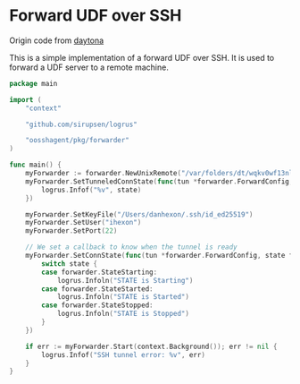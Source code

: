 Forward UDF over SSH
=====================

Origin code from [daytona](https://github.com/daytonaio/daytona/tree/c9476324ae5cca3a8d1e772c72297de41213c83a/pkg/tailscale/tunnel)

This is a simple implementation of a forward UDF over SSH. It is used to forward a UDF server to a remote machine.

```go
package main

import (
	"context"

	"github.com/sirupsen/logrus"

	"oosshagent/pkg/forwarder"
)

func main() {
	myForwarder := forwarder.NewUnixRemote("/var/folders/dt/wqkv0wf13nl6n8jbf98jggjh0000gn/T/ssh-px37G3xkyelq/agent.4973", "192.168.1.250", "/tmp/my_socks")
	myForwarder.SetTunneledConnState(func(tun *forwarder.ForwardConfig, state *forwarder.TunneledConnState) {
		logrus.Infof("%v", state)
	})

	myForwarder.SetKeyFile("/Users/danhexon/.ssh/id_ed25519")
	myForwarder.SetUser("ihexon")
	myForwarder.SetPort(22)

	// We set a callback to know when the tunnel is ready
	myForwarder.SetConnState(func(tun *forwarder.ForwardConfig, state forwarder.ConnState) {
		switch state {
		case forwarder.StateStarting:
			logrus.Infoln("STATE is Starting")
		case forwarder.StateStarted:
			logrus.Infoln("STATE is Started")
		case forwarder.StateStopped:
			logrus.Infoln("STATE is Stopped")
		}
	})

	if err := myForwarder.Start(context.Background()); err != nil {
		logrus.Infof("SSH tunnel error: %v", err)
	}
}

```


